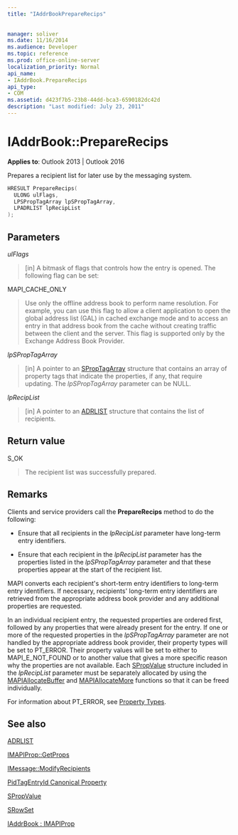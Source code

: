 ```yaml
---
title: "IAddrBookPrepareRecips"
 
 
manager: soliver
ms.date: 11/16/2014
ms.audience: Developer
ms.topic: reference
ms.prod: office-online-server
localization_priority: Normal
api_name:
- IAddrBook.PrepareRecips
api_type:
- COM
ms.assetid: d423f7b5-23b8-44dd-bca3-6590182dc42d
description: "Last modified: July 23, 2011"
---
```


# IAddrBook::PrepareRecips

  
  
**Applies to**: Outlook 2013 | Outlook 2016 
  
Prepares a recipient list for later use by the messaging system. 
  
```cpp
HRESULT PrepareRecips(
  ULONG ulFlags,
  LPSPropTagArray lpSPropTagArray,
  LPADRLIST lpRecipList
);
```

## Parameters

 _ulFlags_
  
> [in] A bitmask of flags that controls how the entry is opened. The following flag can be set:
    
MAPI_CACHE_ONLY
  
> Use only the offline address book to perform name resolution. For example, you can use this flag to allow a client application to open the global address list (GAL) in cached exchange mode and to access an entry in that address book from the cache without creating traffic between the client and the server. This flag is supported only by the Exchange Address Book Provider.
    
 _lpSPropTagArray_
  
> [in] A pointer to an [SPropTagArray](sproptagarray.md) structure that contains an array of property tags that indicate the properties, if any, that require updating. The  _lpSPropTagArray_ parameter can be NULL. 
    
 _lpRecipList_
  
> [in] A pointer to an [ADRLIST](adrlist.md) structure that contains the list of recipients. 
    
## Return value

S_OK 
  
> The recipient list was successfully prepared.
    
## Remarks

Clients and service providers call the **PrepareRecips** method to do the following: 
  
- Ensure that all recipients in the  _lpRecipList_ parameter have long-term entry identifiers. 
    
- Ensure that each recipient in the  _lpRecipList_ parameter has the properties listed in the  _lpSPropTagArray_ parameter and that these properties appear at the start of the recipient list. 
    
MAPI converts each recipient's short-term entry identifiers to long-term entry identifiers. If necessary, recipients' long-term entry identifiers are retrieved from the appropriate address book provider and any additional properties are requested.
  
In an individual recipient entry, the requested properties are ordered first, followed by any properties that were already present for the entry. If one or more of the requested properties in the  _lpSPropTagArray_ parameter are not handled by the appropriate address book provider, their property types will be set to PT_ERROR. Their property values will be set to either to MAPI_E_NOT_FOUND or to another value that gives a more specific reason why the properties are not available. Each [SPropValue](spropvalue.md) structure included in the  _lpRecipList_ parameter must be separately allocated by using the [MAPIAllocateBuffer](mapiallocatebuffer.md) and [MAPIAllocateMore](mapiallocatemore.md) functions so that it can be freed individually. 
  
For information about PT_ERROR, see [Property Types](property-types.md).
  
## See also



[ADRLIST](adrlist.md)
  
[IMAPIProp::GetProps](imapiprop-getprops.md)
  
[IMessage::ModifyRecipients](imessage-modifyrecipients.md)
  
[PidTagEntryId Canonical Property](pidtagentryid-canonical-property.md)
  
[SPropValue](spropvalue.md)
  
[SRowSet](srowset.md)
  
[IAddrBook : IMAPIProp](iaddrbookimapiprop.md)

